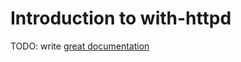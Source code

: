 # Introduction to with-httpd

TODO: write [great documentation](http://jacobian.org/writing/what-to-write/)
